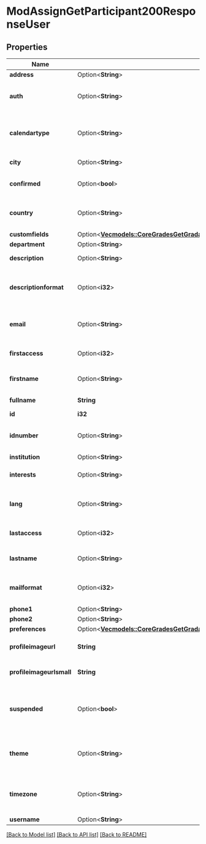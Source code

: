 # ModAssignGetParticipant200ResponseUser

## Properties

Name | Type | Description | Notes
------------ | ------------- | ------------- | -------------
**address** | Option<**String**> | Postal address | [optional]
**auth** | Option<**String**> | Auth plugins include manual, ldap, etc | [optional]
**calendartype** | Option<**String**> | Calendar type such as \"gregorian\", must exist on server | [optional]
**city** | Option<**String**> | Home city of the user | [optional]
**confirmed** | Option<**bool**> | Active user: 1 if confirmed, 0 otherwise | [optional]
**country** | Option<**String**> | Home country code of the user, such as AU or CZ | [optional]
**customfields** | Option<[**Vec<models::CoreGradesGetGradableUsers200ResponseUsersInnerCustomfieldsInner>**](core_grades_get_gradable_users_200_response_users_inner_customfields_inner.md)> |  | [optional]
**department** | Option<**String**> | department | [optional]
**description** | Option<**String**> | User profile description | [optional]
**descriptionformat** | Option<**i32**> | int format (1 = HTML, 0 = MOODLE, 2 = PLAIN, or 4 = MARKDOWN) | [optional]
**email** | Option<**String**> | An email address - allow email as root@localhost | [optional]
**firstaccess** | Option<**i32**> | first access to the site (0 if never) | [optional]
**firstname** | Option<**String**> | The first name(s) of the user | [optional]
**fullname** | **String** | The fullname of the user | 
**id** | **i32** | ID of the user | 
**idnumber** | Option<**String**> | An arbitrary ID code number perhaps from the institution | [optional]
**institution** | Option<**String**> | institution | [optional]
**interests** | Option<**String**> | user interests (separated by commas) | [optional]
**lang** | Option<**String**> | Language code such as \"en\", must exist on server | [optional]
**lastaccess** | Option<**i32**> | last access to the site (0 if never) | [optional]
**lastname** | Option<**String**> | The family name of the user | [optional]
**mailformat** | Option<**i32**> | Mail format code is 0 for plain text, 1 for HTML etc | [optional]
**phone1** | Option<**String**> | Phone 1 | [optional]
**phone2** | Option<**String**> | Phone 2 | [optional]
**preferences** | Option<[**Vec<models::CoreGradesGetGradableUsers200ResponseUsersInnerPreferencesInner>**](core_grades_get_gradable_users_200_response_users_inner_preferences_inner.md)> |  | [optional]
**profileimageurl** | **String** | User image profile URL - big version | 
**profileimageurlsmall** | **String** | User image profile URL - small version | 
**suspended** | Option<**bool**> | Suspend user account, either false to enable user login or true to disable it | [optional]
**theme** | Option<**String**> | Theme name such as \"standard\", must exist on server | [optional]
**timezone** | Option<**String**> | Timezone code such as Australia/Perth, or 99 for default | [optional]
**username** | Option<**String**> | The username | [optional]

[[Back to Model list]](../README.md#documentation-for-models) [[Back to API list]](../README.md#documentation-for-api-endpoints) [[Back to README]](../README.md)


